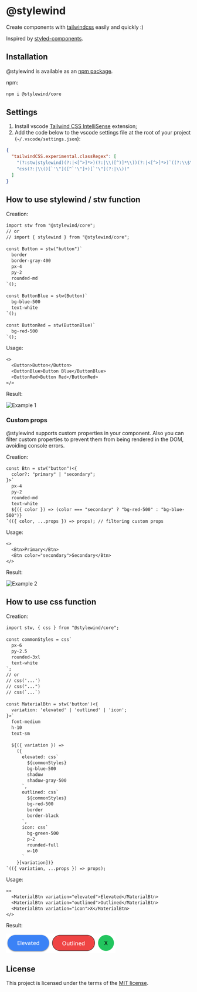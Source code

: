 # @stylewind

Create components with [tailwindcss](https://github.com/tailwindlabs/tailwindcss) easily and quickly :)

Inspired by [styled-components](https://github.com/styled-components/styled-components).

## Installation

@stylewind is available as an [npm package](https://www.npmjs.com/package/@stylewind/core).

npm:

```bash
npm i @stylewind/core
```

## Settings

1. Install vscode [Tailwind CSS IntelliSense](https://marketplace.visualstudio.com/items?itemName=bradlc.vscode-tailwindcss) extension;
2. Add the code below to the vscode settings file at the root of your project (`~/.vscode/settings.json`):

```json
{
  "tailwindCSS.experimental.classRegex": [
    "(?:stw|stylewind)(?:|<[^>]*>)(?:|\\([^)]*\\))(?:|<[^>]*>)`((?:\\$\\{[^}]*\\}|[^$`])*?)`",
    "css(?:|\\()[`'\"]([^`'\"]+)[`'\"](?:|\\))"
  ]
}
```

## How to use stylewind / stw function

Creation:

```tsx
import stw from "@stylewind/core";
// or
// import { stylewind } from "@stylewind/core";

const Button = stw("button")`
  border
  border-gray-400
  px-4
  py-2
  rounded-md
`();

const ButtonBlue = stw(Button)`
  bg-blue-500
  text-white
`();

const ButtonRed = stw(ButtonBlue)`
  bg-red-500
`();
```

Usage:

```tsx
<>
  <Button>Button</Button>
  <ButtonBlue>Button Blue</ButtonBlue>
  <ButtonRed>Button Red</ButtonRed>
</>
```

Result:

![Example 1](./site/assets/example1.png)

### Custom props

@stylewind supports custom properties in your component. Also you can filter custom properties to prevent them from being rendered in the DOM, avoiding console errors.

Creation:

```tsx
const Btn = stw("button")<{
  color?: "primary" | "secondary";
}>`
  px-4
  py-2
  rounded-md
  text-white
  ${({ color }) => (color === "secondary" ? "bg-red-500" : "bg-blue-500")}
`(({ color, ...props }) => props); // filtering custom props
```

Usage:

```tsx
<>
  <Btn>Primary</Btn>
  <Btn color="secondary">Secondary</Btn>
</>
```

Result:

![Example 2](./site/assets/example2.png)

## How to use css function

Creation:

```tsx
import stw, { css } from "@stylewind/core";

const commonStyles = css`
  px-6
  py-2.5
  rounded-3xl
  text-white
`;
// or
// css('...')
// css("...")
// css(`...`)

const MaterialBtn = stw('button')<{
  variation: 'elevated' | 'outlined' | 'icon';
}>`
  font-medium
  h-10
  text-sm
  
  ${({ variation }) =>
    ({
      elevated: css`
        ${commonStyles}
        bg-blue-500
        shadow
        shadow-gray-500
      `,
      outlined: css`
        ${commonStyles}
        bg-red-500
        border
        border-black
      `,
      icon: css`
        bg-green-500
        p-2
        rounded-full
        w-10
      `
    }[variation])}
`(({ variation, ...props }) => props);
```


Usage:

```tsx
<>
  <MaterialBtn variation="elevated">Elevated</MaterialBtn>
  <MaterialBtn variation="outlined">Outlined</MaterialBtn>
  <MaterialBtn variation="icon">X</MaterialBtn>
</>
```

Result:

![Example 3](./site/assets/example3.png)

## License

This project is licensed under the terms of the [MIT license](https://github.com/jonatasge/stylewind/blob/main/LICENSE).
